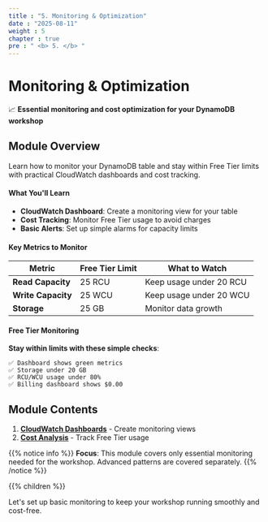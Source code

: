 ```yaml
---
title : "5. Monitoring & Optimization"
date : "2025-08-11"
weight : 5
chapter : true
pre : " <b> 5. </b> "
---
```


# Monitoring & Optimization

📈 **Essential monitoring and cost optimization for your DynamoDB workshop**

## Module Overview

Learn how to monitor your DynamoDB table and stay within Free Tier limits with practical CloudWatch dashboards and cost tracking.

#### What You'll Learn

- **CloudWatch Dashboard**: Create a monitoring view for your table
- **Cost Tracking**: Monitor Free Tier usage to avoid charges
- **Basic Alerts**: Set up simple alarms for capacity limits

#### Key Metrics to Monitor

| Metric | Free Tier Limit | What to Watch |
|--------|-----------------|---------------|
| **Read Capacity** | 25 RCU | Keep usage under 20 RCU |
| **Write Capacity** | 25 WCU | Keep usage under 20 WCU |
| **Storage** | 25 GB | Monitor data growth |

#### Free Tier Monitoring

**Stay within limits with these simple checks**:

```
✅ Dashboard shows green metrics
✅ Storage under 20 GB
✅ RCU/WCU usage under 80%
✅ Billing dashboard shows $0.00
```

## Module Contents

1. **[CloudWatch Dashboards](5.1-cloudwatch-dashboards/)** - Create monitoring views
2. **[Cost Analysis](5.3-cost-analysis-optimization/)** - Track Free Tier usage

{{% notice info %}}
**Focus**: This module covers only essential monitoring needed for the workshop. Advanced patterns are covered separately.
{{% /notice %}}

{{% children %}}

Let's set up basic monitoring to keep your workshop running smoothly and cost-free.

